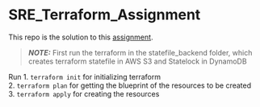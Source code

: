 # SRE_Terraform_Assignment

This repo is the solution to this <a href="https://github.com/infracloudio/associate-sre-lab/tree/main/terraform">assignment</a>.

> **_NOTE:_** First run the terraform in the statefile_backend folder, which creates terraform statefile in AWS S3 and Statelock in DynamoDB 


   Run    1. `terraform init` for initializing terraform <br>
          2. `terraform plan` for getting the blueprint of the resources to be created <br>
          3. `terraform apply` for creating the resources
